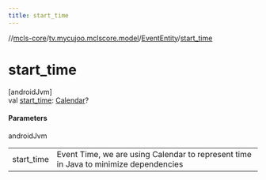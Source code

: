 ```yaml
---
title: start_time
---
```

//[mcls-core](../../../index.html)/[tv.mycujoo.mclscore.model](../index.html)/[EventEntity](index.html)/[start_time](start_time.html)



# start_time



[androidJvm]\
val [start_time](start_time.html): [Calendar](https://developer.android.com/reference/kotlin/java/util/Calendar.html)?



#### Parameters


androidJvm

| | |
|---|---|
| start_time | Event Time, we are using Calendar to represent time in Java to minimize dependencies |




